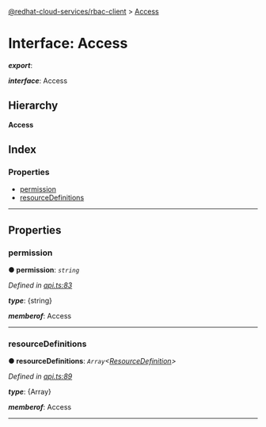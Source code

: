 [@redhat-cloud-services/rbac-client](../README.md) > [Access](../interfaces/access.md)

# Interface: Access

*__export__*: 

*__interface__*: Access

## Hierarchy

**Access**

## Index

### Properties

* [permission](access.md#permission)
* [resourceDefinitions](access.md#resourcedefinitions)

---

## Properties

<a id="permission"></a>

###  permission

**● permission**: *`string`*

*Defined in [api.ts:83](https://github.com/karelhala/javascript-clients/blob/master/packages/rbac/api.ts#L83)*

*__type__*: {string}

*__memberof__*: Access

___
<a id="resourcedefinitions"></a>

###  resourceDefinitions

**● resourceDefinitions**: *`Array`<[ResourceDefinition](resourcedefinition.md)>*

*Defined in [api.ts:89](https://github.com/karelhala/javascript-clients/blob/master/packages/rbac/api.ts#L89)*

*__type__*: {Array}

*__memberof__*: Access

___

